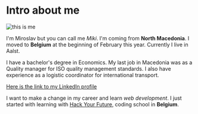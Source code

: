 # Intro about me

![this is me](https://scontent-bru2-1.xx.fbcdn.net/v/t31.0-8/18766747_10214000064102191_4495729737929165077_o.jpg?_nc_cat=101&_nc_sid=85a577&_nc_ohc=2IDzP5hRFyQAX9JZQs9&_nc_ht=scontent-bru2-1.xx&oh=46c053848b910c04a2e8b9a8b49dbb75&oe=5EE0A379)

I'm Miroslav but you can call me _Miki_. I'm coming from **North Macedonia**. I moved to **Belgium** at the beginning of February this year. Currently I live in Aalst. 

I have a bachelor's degree in Economics. My last job in Macedonia was as a Quality manager for ISO quality management standards. I also have experience as a logistic coordinator for international transport.      

[Here is the link to my LinkedIn profile](https://www.linkedin.com/in/miroslav-veljanoski-3019aa10a/)

I want to make a change in my career and learn _web development_. I just started with learning with [Hack Your Future](https://hackyourfuture.be/), coding school in **Belgium**.